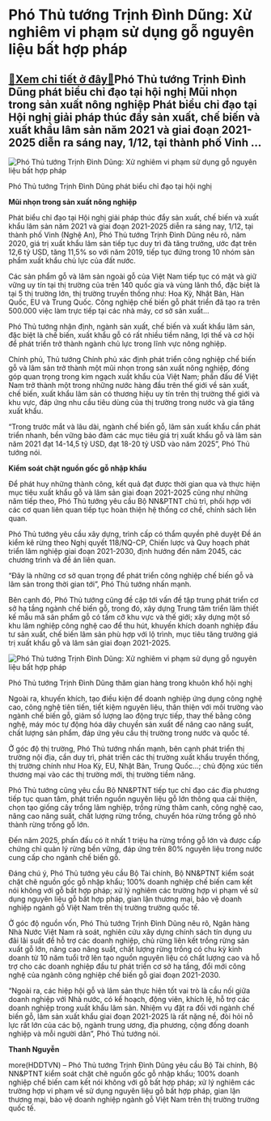 Phó Thủ tướng Trịnh Đình Dũng: Xử nghiêm vi phạm sử dụng gỗ nguyên liệu bất hợp pháp
====================================================================================

[:gift:Xem chi tiết ở đây:gift:](https://hddtvn.com/pho-thu-tuong-trinh-dinh-dung-xu-nghiem-vi-pham-su-dung-go-nguyen-lieu-bat-hop-phap/)Phó Thủ tướng Trịnh Đình Dũng phát biểu chỉ đạo tại hội nghị Mũi nhọn trong sản xuất nông nghiệp Phát biểu chỉ đạo tại Hội nghị giải pháp thúc đẩy sản xuất, chế biến và xuất khẩu lâm sản năm 2021 và giai đoạn 2021-2025 diễn ra sáng nay, 1/12, tại thành phố Vinh …
-----------------------------------------------------------------------------------------------------------------------------------------------------------------------------------------------------------------------------------------------------------------------





![Phó Thủ tướng Trịnh Đình Dũng: Xử nghiêm vi phạm sử dụng gỗ nguyên liệu bất hợp pháp](https://hddtvn.com/wp-content/uploads/2021/01/4910_ptt_dYng.jpg "Phó Thủ tướng Trịnh Đình Dũng: Xử nghiêm vi phạm sử dụng gỗ nguyên liệu bất hợp pháp")


Phó Thủ tướng Trịnh Đình Dũng phát biểu chỉ đạo tại hội nghị



**Mũi nhọn trong sản xuất nông nghiệp**


Phát biểu chỉ đạo tại Hội nghị giải pháp thúc đẩy sản xuất, chế biến và xuất khẩu lâm sản năm 2021 và giai đoạn 2021-2025 diễn ra sáng nay, 1/12, tại thành phố Vinh (Nghệ An), Phó Thủ tướng Trịnh Đình Dũng nêu rõ, năm 2020, giá trị xuất khẩu lâm sản tiếp tục duy trì đà tăng trưởng, ước đạt trên 12,6 tỷ USD, tăng 11,5% so với năm 2019, tiếp tục đứng trong 10 nhóm sản phẩm xuất khẩu chủ lực của đất nước.


Các sản phẩm gỗ và lâm sản ngoài gỗ của Việt Nam tiếp tục có mặt và giữ vững uy tín tại thị trường của trên 140 quốc gia và vùng lãnh thổ, đặc biệt là tại 5 thị trường lớn, thị trường truyền thống như: Hoa Kỳ, Nhật Bản, Hàn Quốc, EU và Trung Quốc. Công nghiệp chế biến gỗ phát triển đã tạo ra trên 500.000 việc làm trực tiếp tại các nhà máy, cơ sở sản xuất…


Phó Thủ tướng nhận định, ngành sản xuất, chế biến và xuất khẩu lâm sản, đặc biệt là chế biến, xuất khẩu gỗ có rất nhiều tiềm năng, lợi thế và cơ hội để phát triển trở thành ngành chủ lực trong lĩnh vực nông nghiệp.


Chính phủ, Thủ tướng Chính phủ xác định phát triển công nghiệp chế biến gỗ và lâm sản trở thành một mũi nhọn trong sản xuất nông nghiệp, đóng góp quan trọng trong kim ngạch xuất khẩu của Việt Nam; phấn đấu để Việt Nam trở thành một trong những nước hàng đầu trên thế giới về sản xuất, chế biến, xuất khẩu lâm sản có thương hiệu uy tín trên thị trường thế giới và khu vực, đáp ứng nhu cầu tiêu dùng của thị trường trong nước và gia tăng xuất khẩu.


“Trong trước mắt và lâu dài, ngành chế biến gỗ, lâm sản xuất khẩu cần phát triển nhanh, bền vững bảo đảm các mục tiêu giá trị xuất khẩu gỗ và lâm sản năm 2021 đạt 14-14,5 tỷ USD, đạt 18-20 tỷ USD vào năm 2025”, Phó Thủ tướng nói.


**Kiểm soát chặt nguồn gốc gỗ nhập khẩu**


Để phát huy những thành công, kết quả đạt được thời gian qua và thực hiện mục tiêu xuất khẩu gỗ và lâm sản giai đoạn 2021-2025 cũng như những năm tiếp theo, Phó Thủ tướng yêu cầu Bộ NN&PTNT chủ trì, phối hợp với các cơ quan liên quan tiếp tục hoàn thiện hệ thống cơ chế, chính sách liên quan.


Phó Thủ tướng yêu cầu xây dựng, trình cấp có thẩm quyền phê duyệt Đề án kiểm kê rừng theo Nghị quyết 118/NQ-CP, Chiến lược và Quy hoạch phát triển lâm nghiệp giai đoạn 2021-2030, định hướng đến năm 2045, các chương trình và đề án liên quan.


“Đây là những cơ sở quan trọng để phát triển công nghiệp chế biến gỗ và lâm sản trong thời gian tới”, Phó Thủ tướng nhấn mạnh.


Bên cạnh đó, Phó Thủ tướng cũng đề cập tới vấn đề tập trung phát triển cơ sở hạ tầng ngành chế biến gỗ, trong đó, xây dựng Trung tâm triển lãm thiết kế mẫu mã sản phẩm gỗ có tầm cỡ khu vực và thế giới; xây dựng một số khu lâm nghiệp công nghệ cao để thu hút, khuyến khích doanh nghiệp đầu tư sản xuất, chế biến lâm sản phù hợp với lộ trình, mục tiêu tăng trưởng giá trị xuất khẩu gỗ và lâm sản giai đoạn 2021-2025.





![Phó Thủ tướng Trịnh Đình Dũng: Xử nghiêm vi phạm sử dụng gỗ nguyên liệu bất hợp pháp](https://hddtvn.com/wp-content/uploads/2021/01/4917_ptt_dYng_2.jpg "Phó Thủ tướng Trịnh Đình Dũng: Xử nghiêm vi phạm sử dụng gỗ nguyên liệu bất hợp pháp")


Phó Thủ tướng Trịnh Đình Dũng thăm gian hàng trong khuôn khổ hội nghị



Ngoài ra, khuyến khích, tạo điều kiện để doanh nghiệp ứng dụng công nghệ cao, công nghệ tiên tiến, tiết kiệm nguyên liệu, thân thiện với môi trường vào ngành chế biến gỗ, giảm số lượng lao động trực tiếp, thay thế bằng công nghệ, máy móc tự động hóa dây chuyền sản xuất để nâng cao năng suất, chất lượng sản phẩm, đáp ứng yêu cầu thị trường trong nước và quốc tế.


Ở góc độ thị trường, Phó Thủ tướng nhấn mạnh, bên cạnh phát triển thị trường nội địa, cần duy trì, phát triển các thị trường xuất khẩu truyền thống, thị trường chính như Hoa Kỳ, EU, Nhật Bản, Trung Quốc…; chủ động xúc tiến thương mại vào các thị trường mới, thị trường tiềm năng.


Phó Thủ tướng cũng yêu cầu Bộ NN&PTNT tiếp tục chỉ đạo các địa phương tiếp tục quan tâm, phát triển nguồn nguyên liệu gỗ lớn thông qua cải thiện, chọn tạo giống cây trồng lâm nghiệp, trồng rừng thâm canh, công nghệ cao, nâng cao năng suất, chất lượng rừng trồng, chuyển hóa rừng trồng gỗ nhỏ thành rừng trồng gỗ lớn.


Đến năm 2025, phấn đấu có ít nhất 1 triệu ha rừng trồng gỗ lớn và được cấp chứng chỉ quản lý rừng bền vững, đáp ứng trên 80% nguyên liệu trong nước cung cấp cho ngành chế biến gỗ.


Đáng chú ý, Phó Thủ tướng yêu cầu Bộ Tài chính, Bộ NN&PTNT kiểm soát chặt chẽ nguồn gốc gỗ nhập khẩu; 100% doanh nghiệp chế biến cam kết nói không với gỗ bất hợp pháp; xử lý nghiêm các trường hợp vi phạm về sử dụng nguyên liệu gỗ bất hợp pháp, gian lận thương mại, bảo vệ doanh nghiệp ngành gỗ Việt Nam trên thị trường trường quốc tế.


Ở góc độ nguồn vốn, Phó Thủ tướng Trịnh Đình Dũng nêu rõ, Ngân hàng Nhà Nước Việt Nam rà soát, nghiên cứu xây dựng chính sách tín dụng ưu đãi lãi suất để hỗ trợ các doanh nghiệp, chủ rừng liên kết trồng rừng sản xuất gỗ lớn, nâng cao năng suất, chất lượng rừng trồng có chu kỳ kinh doanh từ 10 năm tuổi trở lên tạo nguồn nguyên liệu có chất lượng cao và hỗ trợ cho các doanh nghiệp đầu tư phát triển cơ sở hạ tầng, đổi mới công nghệ của ngành công nghiệp chế biến gỗ giai đoạn 2021-2030.


“Ngoài ra, các hiệp hội gỗ và lâm sản thực hiện tốt vai trò là cầu nối giữa doanh nghiệp với Nhà nước, có kế hoạch, động viên, khích lệ, hỗ trợ các doanh nghiệp trong xuất khẩu lâm sản. Nhiệm vụ đặt ra đối với ngành chế biến gỗ, lâm sản xuất khẩu giai đoạn 2021-2025 là rất nặng nề, đòi hỏi nỗ lực rất lớn của các bộ, ngành trung ương, địa phương, cộng đồng doanh nghiệp và mỗi người dân”, Phó Thủ tướng nói.




**Thanh Nguyễn**



more(HDDTVN) – Phó Thủ tướng Trịnh Đình Dũng yêu cầu Bộ Tài chính, Bộ NN&PTNT kiểm soát chặt chẽ nguồn gốc gỗ nhập khẩu; 100% doanh nghiệp chế biến cam kết nói không với gỗ bất hợp pháp; xử lý nghiêm các trường hợp vi phạm về sử dụng nguyên liệu gỗ bất hợp pháp, gian lận thương mại, bảo vệ doanh nghiệp ngành gỗ Việt Nam trên thị trường trường quốc tế.

